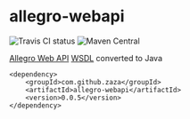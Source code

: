# allegro-webapi

![Travis CI status](https://travis-ci.org/zaza/allegro-webapi.svg?branch=master)
![Maven Central](https://maven-badges.herokuapp.com/maven-central/com.github.zaza/allegro-webapi/badge.svg)

[Allegro Web API](http://allegro.pl/webapi) [WSDL](https://webapi.allegro.pl/service.php?wsdl) converted to Java

```
<dependency>
    <groupId>com.github.zaza</groupId>
    <artifactId>allegro-webapi</artifactId>
    <version>0.0.5</version>
</dependency>
```
